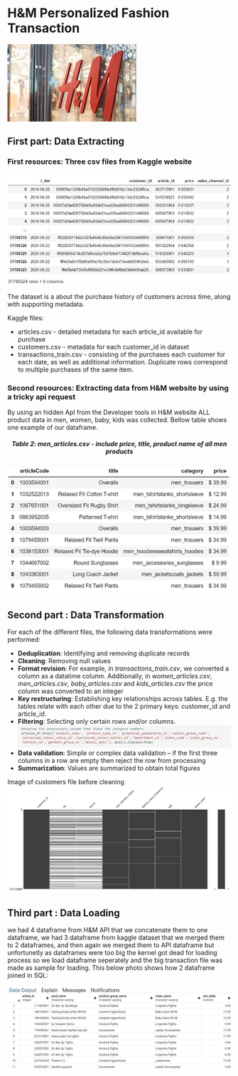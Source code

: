 # H&M Personalized Fashion Transaction
![HM](images/Hm.jpg)


## First part: Data Extracting

### First resources: Three csv files from Kaggle website 

 ![Tr](images/transaction_data.JPG)

The dataset is a about the purchase history of customers across time, along with supporting metadata.

Kaggle files:

-	articles.csv - detailed metadata for each article_id available for purchase
-	customers.csv - metadata for each customer_id in dataset
-	transactions_train.csv -  consisting of the purchases each customer for each date, as well as additional information. Duplicate rows correspond to multiple purchases of the same item. 

### Second resources: Extracting data from H&M website by using a tricky api request
By using an hidden ApI from the Developer tools in H&M website ALL product data in men, women, baby, kids was collected. Bellow table shows one example of our dataframe.


##### <div align="center"> Table 2: men_articles.csv - include price, title, product name of all men products</div>

![WA](images/men_product_from_api.JPG)



## Second part : Data Transformation
For each of the different files, the following data transformations were performed:
-  **Deduplication**: Identifying and removing duplicate records
-  **Cleaning**: Removing null values
-  **Format revision**: For example, in *transactions_train.csv*, we converted a column as a datatime column. Additionally, in *women_articles.csv*, *men_articles.csv*, *baby_articles.csv* and *kids_articles.csv* the price column was converted to an integer
-	**Key restructuring**: Establishing key relationships across tables. E.g. the tables relate with each other due to the 2 primary keys: customer_id and article_id.
-	**Filtering**: Selecting only certain rows and/or columns. 
![WA](images/filtering_example.JPG)
-	**Data validation**: Simple or complex data validation –  if the first three columns in a row are empty then reject the row from processing
-	**Summarization**: Values are summarized to obtain total figures

Image of customers file before cleaning
![HM](images/customer_df_before_cleaning.JPG)



## Third part : Data Loading

we had 4 dataframe from H&M API that we concatenate them to one dataframe, we had 3 dataframe from kaggle dataset that we merged them to 2 dataframes, and then again we merged them to API dataframe but unfortunetly as dataframes were too big the kernel got dead for loading process so we load dataframe seperately and the big transaction file was made as sample for loading. This below photo shows how 2 dataframe joined in SQL:

![HM](images/sql-join.JPG)













